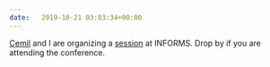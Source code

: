 ```yaml
---
date:   2019-10-21 03:03:34+00:00
---
```


<a href="https://scholar.princeton.edu/cemildibek">Cemil</a> and I are organizing a <a href="https://www.abstractsonline.com/pp8/#!/6818/session/1914">session</a> at INFORMS. Drop by if you are attending the conference.
